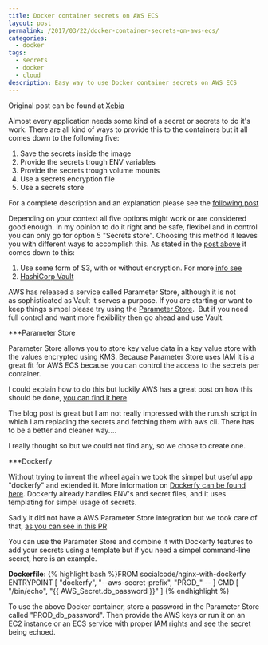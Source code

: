 ```yaml
---
title: Docker container secrets on AWS ECS
layout: post
permalink: /2017/03/22/docker-container-secrets-on-aws-ecs/
categories:
  - docker
tags:
  - secrets
  - docker
  - cloud
description: Easy way to use Docker container secrets on AWS ECS
---
```

Original post can be found at [Xebia][1]

Almost every application needs some kind of a secret or secrets to do it's work. There are all kind of ways to provide this to the containers but it all comes down to the following five:

1. Save the secrets inside the image
2. Provide the secrets trough ENV variables
3. Provide the secrets trough volume mounts
4. Use a secrets encryption file
5. Use a secrets store

For a complete description and an explanation please see the [following post][2]

Depending on your context all five options might work or are considered good enough. In my opinion to do it right and be safe, flexibel and in control you can only go for option 5 "Secrets store". Choosing this method it leaves you with different ways to accomplish this. As stated in the [post above][2] it comes down to this:

1. Use some form of S3, with or without encryption. For more [info see][3]
2. [HashiCorp Vault][4]

AWS has released a service called Parameter Store, although it is not as sophisticated as Vault it serves a purpose. If you are starting or want to keep things simpel please try using the [Parameter Store][5].  But if you need full control and want more flexibility then go ahead and use Vault.

***Parameter Store

Parameter Store allows you to store key value data in a key value store with the values encrypted using KMS. Because Parameter Store uses IAM it is a great fit for AWS ECS because you can control the access to the secrets per container.

I could explain how to do this but luckily AWS has a great post on how this should be done, [you can find it here][6]

The blog post is great but I am not really impressed with the run.sh script in which I am replacing the secrets and fetching them with aws cli. There has to be a better and cleaner way....

I really thought so but we could not find any, so we chose to create one.

***Dockerfy

Without trying to invent the wheel again we took the simpel but useful app "dockerfy" and extended it. More information on [Dockerfy can be found here][7]. Dockerfy already handles ENV's and secret files, and it uses templating for simpel usage of secrets.

Sadly it did not have a AWS Parameter Store integration but we took care of that, [as you can see in this PR][8]

You can use the Parameter Store and combine it with Dockerfy features to add your secrets using a template but if you need a simpel command-line secret, here is an example.

**Dockerfile:**
{% highlight bash %}FROM socialcode/nginx-with-dockerfy
ENTRYPOINT [ "dockerfy", "--aws-secret-prefix", "PROD_" -- ]
CMD [ "/bin/echo", "{{ AWS_Secret.db_password }}" ]
{% endhighlight %}

To use the above Docker container, store a password in the Parameter Store called "PROD_db_password". Then provide the AWS keys or run it on an EC2 instance or an ECS service with proper IAM rights and see the secret being echoed.

 [1]: http://blog.xebia.com/docker-container-secrets-aws-ecs/
 [2]: https://elasticcompute.io/2016/01/21/runtime-secrets-with-docker-containers
 [3]: https://aws.amazon.com/blogs/security/how-to-manage-secrets-for-amazon-ec2-container-service-based-applications-by-using-amazon-s3-and-docker
 [4]: https://www.vaultproject.io/
 [5]: https://aws.amazon.com/ec2/systems-manager/parameter-store
 [6]: https://aws.amazon.com/blogs/compute/managing-secrets-for-amazon-ecs-applications-using-parameter-store-and-iam-roles-for-tasks
 [7]: https://github.com/SocialCodeInc/dockerfy
 [8]: https://github.com/SocialCodeInc/dockerfy/pull/4